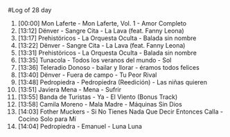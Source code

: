 #Log of 28 day

1. [00:00] Mon Laferte - Mon Laferte, Vol. 1 - Amor Completo
1. [13:12] Dënver - Sangre Cita - La Lava (feat. Fanny Leona)
1. [13:17] Prehistöricos - La Orquesta Oculta - Balada sin nombre
1. [13:22] Dënver - Sangre Cita - La Lava (feat. Fanny Leona)
1. [13:31] Prehistöricos - La Orquesta Oculta - Balada sin nombre
1. [13:35] Tunacola - Todos los veranos del mundo - Sol
1. [13:36] Teleradio Donoso - bailar y llorar - éramos todos felices
1. [13:40] Dënver - Fuera de campo - Tu Peor Rival
1. [13:48] Pedropiedra - Pedropiedra (Reedición) - Las niñas quieren
1. [13:51] Javiera Mena - Mena - Sufrir
1. [13:55] Banda de Turistas - Ya - El Viento (Bonus Track)
1. [13:58] Camila Moreno - Mala Madre - Máquinas Sin Dios
1. [14:03] Fother Muckers - Si No Tienes Nada Que Decir Entonces Calla - Cocino Solo para Mí
1. [14:04] Pedropiedra - Emanuel - Luna Luna
